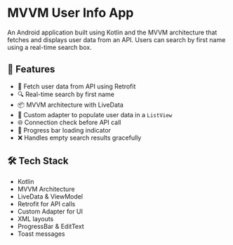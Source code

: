 # MVVM User Info App

An Android application built using Kotlin and the MVVM architecture that fetches and displays user data from an API. Users can search by first name using a real-time search box.

## 📱 Features

- 📡 Fetch user data from API using Retrofit
- 🔍 Real-time search by first name
- 📦 MVVM architecture with LiveData
- 🧩 Custom adapter to populate user data in a `ListView`
- 🌐 Connection check before API call
- 🔄 Progress bar loading indicator
- ❌ Handles empty search results gracefully

## 🛠️ Tech Stack

- Kotlin
- MVVM Architecture
- LiveData & ViewModel
- Retrofit for API calls
- Custom Adapter for UI
- XML layouts
- ProgressBar & EditText
- Toast messages
  
